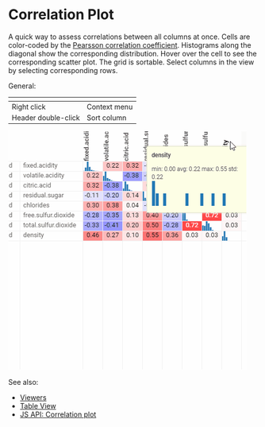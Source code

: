 <!-- TITLE: Correlation Plot -->
<!-- SUBTITLE: -->

# Correlation Plot

A quick way to assess correlations between all columns at once. Cells are color-coded by the
[Pearsson correlation coefficient](https://en.wikipedia.org/wiki/Pearson_product-moment_correlation_coefficient). 
Histograms along the diagonal show the corresponding distribution. Hover over the cell to see the corresponding 
scatter plot. The grid is sortable. Select columns in the view by selecting corresponding rows.

General:

| []()                |              |
|---------------------|--------------|
| Right click         | Context menu |
| Header double-click | Sort column  |


![Correlation Plot](../uploads/gifs/correlation-plot.gif "correlation plot")


See also: 
  
  * [Viewers](../viewers/viewers.md)
  * [Table View](../views/table-view.md)
  * [JS API: Correlation plot](https://public.datagrok.ai/js/samples/ui/viewers/corr-plot)
